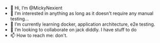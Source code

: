 - 👋 Hi, I’m @MickyNexient
- 👀 I’m interested in anything as long as it doesn't require any manual testing...
- 🌱 I’m currently learning docker, application architecture, e2e testing.
- 💞️ I’m looking to collaborate on jack diddly. I have stuff to do
- 📫 How to reach me: don't.

<!---
MickyNexient/MickyNexient is a ✨ special ✨ repository because its `README.md` (this file) appears on your GitHub profile.
You can click the Preview link to take a look at your changes.
--->
